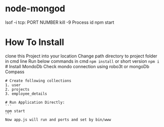 # node-mongod
lsof -i tcp: PORT NUMBER
kill -9 Process id
npm start
# How To Install
 clone this Project into your location
 Change path directory to project folder in cmd line
 Run below commands in cmd
 	```
	npm install
	```
	or short version
	```
	npm i
	```
	# Install MondoDb
	Check mondo connection using robo3t or mongoDb Compass
	
	# Create following collections
	1. user
	2. projects
	3. employee_details

	# Run Application Directly:
	```
	npm start
	```
	Now app.js will run and ports and set by bin/www
	

